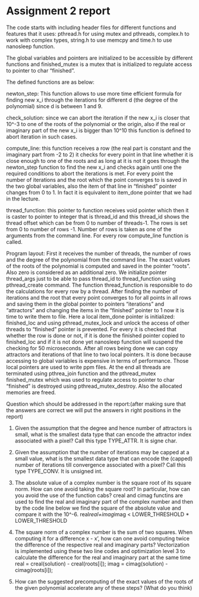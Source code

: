 # Assignment 2 report

The code starts with including header files for different functions and features that it uses: 
pthread.h for using mutex and pthreads, complex.h to work with complex types, string.h to use memcpy and time.h to use nanosleep function.

The global variables and pointers are initialized to be accessible by different functions and finished_mutex is a mutex that is initialized to regulate access to pointer to char “finished”.


The defined functions are as below:

newton_step:  This function allows to use more time efficient formula for finding new x_i through the iterations for different d (the degree of the polynomial) since d is between 1 and 9.

check_solution: since we can abort the iteration if  the new x_i is closer that 10^-3 to one of the roots of the polynomial or the origin, also if  the real or imaginary part of the new x_i is bigger than 10^10 this function is defined to abort iteration in such cases.

compute_line: this function receives a row (the real part is constant and the imaginary part from -2 to 2) it checks for every point in that line whether it is close enough to one of the roots and as long at it is not it goes through the newton_step function to find the new x_i and checks again until one the required conditions to abort the iterations is met. For every point the number of iterations and the root which the point converges to is saved in the two global variables, also the item of that line in “finished” pointer changes from 0 to 1. In fact it is equivalent to item_done pointer that we had in the lecture.

thread_function: this pointer to function receives void pointer which then it is caster to pointer to integer that is thread_id and this thread_id shows the thread offset which can be from 0 to number of threads-1.  The rows is set from 0 to number of rows -1. Number of rows is taken as one of the arguments from the command line.  For every row compute_line function is called.

Program layout:
First it receives the number of threads, the number of rows and the degree of the polynomial from the command line. The exact values of the roots of the polynomial is computed and saved in the pointer “roots”. Also zero is considered as an additional zero.
We initialize pointer thread_args just to be able to pass thread_id to thread_function using pthread_create command. The function thread_function is responsible to do the calculations for every row by a thread. After finding the number of iterations and the root that every point converges to for all points in all rows and saving them in the global pointer to pointers “iterations” and “attractors”	and changing the items in the “finished” pointer to 1 now it is time to write them to file.
Here a local item_done pointer is initialized: finished_loc and using pthread_mutex_lock and unlock the access of other threads to “finished” pointer is prevented. For every it is checked that whether the row is done or not, if it is done the finished pointer copied to finished_loc and if it is not done yet nanosleep function will suspend the checking for 50 microseconds. After all rows being done we can copy attractors and iterations of that line to two local pointers. It is done because accessing to global variables is expensive in terms of performance. Those local pointers are used to write ppm files. At the end all threads are terminated using pthrea_join function and the pthread_mutex finished_mutex which was used to regulate access to pointer to char “finished” is destroyed using pthread_mutex_destroy. Also the allocated memories are freed.


Question which should be addressed in the report:(after making sure that the answers are correct we will put the answers in right positions in the report)

1) Given the assumption that the degree and hence number of attractors is small, what is the smallest data type that can encode the attractor index associated with a pixel? Call this type TYPE_ATTR.
It is signe char.

2) Given the assumption that the number of iterations may be capped at a small value, what is the smallest data type that can encode the (capped) number of iterations till convergence associated with a pixel? Call this type TYPE_CONV.
It is unsigned int.
3) The absolute value of a complex number is the square root of its square norm. How can one avoid taking the square root? In particular, how can you avoid the use of the function cabs?
creal and cimag functins are used to find the real and imaginary part of the complex number and then by the code line below we find the square of the absolute value and compare it with the 10^-6.
real*real+imag*imag < LOWER_THRESHOLD * LOWER_THRESHOLD

4) The square norm of a complex number is the sum of two squares. When computing it for a difference x - x’, how can one avoid computing twice the difference of the respective real and imaginary parts?
Vectorization is implemented using these two line codes and optimization level 3 to calculate the difference for the real and imaginary part at the same time
real = creal(solution) - creal(roots[i]);
imag = cimag(solution) - cimag(roots[i]);

5) How can the suggested precomputing of the exact values of the roots of the given polynomial accelerate any of these steps? (What do you think)

